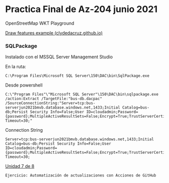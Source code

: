 # Practica Final de Az-204 junio 2021



OpenStreetMap WKT Playground

[Draw features example (clydedacruz.github.io)](https://clydedacruz.github.io/openstreetmap-wkt-playground/)



### SQLPackage

Instalado con el MSSQL Server Management Studio

En la ruta: 

```
C:\Program Files\Microsoft SQL Server\150\DAC\bin\SqlPackage.exe
```

Desde powershell

```
C:\"Program Files"\"Microsoft SQL Server"\150\DAC\bin\sqlpackage.exe /action:Extract /TargetFile:"bus-db.dacpac"  /SourceConnectionString:"Server=tcp:bus-serverjun2021bmvb.database.windows.net,1433;Initial Catalog=bus-db;Persist Security Info=False;User ID=cloudadmin;Password={password};MultipleActiveResultSets=False;Encrypt=True;TrustServerCertificate=False;Connection Timeout=30;"
```

Connection String

```
Server=tcp:bus-serverjun2021bmvb.database.windows.net,1433;Initial Catalog=bus-db;Persist Security Info=False;User ID=cloudadmin;Password={password};MultipleActiveResultSets=False;Encrypt=True;TrustServerCertificate=False;Connection Timeout=30;
```



[Unidad 7 de 8](https://docs.microsoft.com/es-es/learn/modules/create-foundation-modern-apps/7-exercise-automate-updates)

```
Ejercicio: Automatización de actualizaciones con Acciones de GitHub
```

